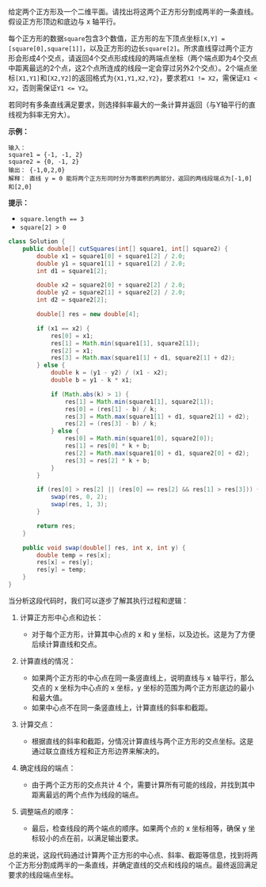 给定两个正方形及一个二维平面。请找出将这两个正方形分割成两半的一条直线。假设正方形顶边和底边与 x 轴平行。

每个正方形的数据`square`包含3个数值，正方形的左下顶点坐标`[X,Y] = [square[0],square[1]]`，以及正方形的边长`square[2]`。所求直线穿过两个正方形会形成4个交点，请返回4个交点形成线段的两端点坐标（两个端点即为4个交点中距离最远的2个点，这2个点所连成的线段一定会穿过另外2个交点）。2个端点坐标`[X1,Y1]`和`[X2,Y2]`的返回格式为`{X1,Y1,X2,Y2}`，要求若`X1 != X2`，需保证`X1 < X2`，否则需保证`Y1 <= Y2`。

若同时有多条直线满足要求，则选择斜率最大的一条计算并返回（与Y轴平行的直线视为斜率无穷大）。

**示例：**

```
输入：
square1 = {-1, -1, 2}
square2 = {0, -1, 2}
输出： {-1,0,2,0}
解释： 直线 y = 0 能将两个正方形同时分为等面积的两部分，返回的两线段端点为[-1,0]和[2,0]
```

**提示：**

- `square.length == 3`
- `square[2] > 0`







```java
class Solution {
    public double[] cutSquares(int[] square1, int[] square2) {
        double x1 = square1[0] + square1[2] / 2.0;
        double y1 = square1[1] + square1[2] / 2.0;
        int d1 = square1[2];

        double x2 = square2[0] + square2[2] / 2.0;
        double y2 = square2[1] + square2[2] / 2.0;
        int d2 = square2[2];

        double[] res = new double[4];

        if (x1 == x2) {
            res[0] = x1;
            res[1] = Math.min(square1[1], square2[1]);
            res[2] = x1;
            res[3] = Math.max(square1[1] + d1, square2[1] + d2);
        } else {
            double k = (y1 - y2) / (x1 - x2);
            double b = y1 - k * x1;

            if (Math.abs(k) > 1) {
                res[1] = Math.min(square1[1], square2[1]);
                res[0] = (res[1] - b) / k;
                res[3] = Math.max(square1[1] + d1, square2[1] + d2);
                res[2] = (res[3] - b) / k;
            } else {
                res[0] = Math.min(square1[0], square2[0]);
                res[1] = res[0] * k + b;
                res[2] = Math.max(square1[0] + d1, square2[0] + d2);
                res[3] = res[2] * k + b;
            }
        }

        if (res[0] > res[2] || (res[0] == res[2] && res[1] > res[3])) {
            swap(res, 0, 2);
            swap(res, 1, 3);
        }

        return res;
    }

    public void swap(double[] res, int x, int y) {
        double temp = res[x];
        res[x] = res[y];
        res[y] = temp;
    }
}
```





当分析这段代码时，我们可以逐步了解其执行过程和逻辑：

1. 计算正方形中心点和边长：

   - 对于每个正方形，计算其中心点的 x 和 y 坐标，以及边长。这是为了方便后续计算直线和交点。

2. 计算直线的情况：

   - 如果两个正方形的中心点在同一条竖直线上，说明直线与 x 轴平行，那么交点的 x 坐标为中心点的 x 坐标，y 坐标的范围为两个正方形底边的最小和最大值。
   - 如果中心点不在同一条竖直线上，计算直线的斜率和截距。

3. 计算交点：

   - 根据直线的斜率和截距，分情况计算直线与两个正方形的交点坐标。这是通过联立直线方程和正方形边界来解决的。

4. 确定线段的端点：

   - 由于两个正方形的交点共计 4 个，需要计算所有可能的线段，并找到其中距离最远的两个点作为线段的端点。

5. 调整端点的顺序：

   - 最后，检查线段的两个端点的顺序。如果两个点的 x 坐标相等，确保 y 坐标较小的点在前，以满足输出要求。

总的来说，这段代码通过计算两个正方形的中心点、斜率、截距等信息，找到将两个正方形分割成两半的一条直线，并确定直线的交点和线段的端点。最终返回满足要求的线段端点坐标。
